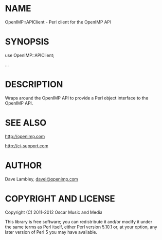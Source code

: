 # NAME

OpenIMP::APIClient - Perl client for the OpenIMP API

# SYNOPSIS

  use OpenIMP::APIClient;

  ...

# DESCRIPTION

Wraps around the OpenIMP API to provide a Perl object interface to the OpenIMP
API.

# SEE ALSO

<http://openimp.com>

<http://ci-support.com>

# AUTHOR

Dave Lambley, <davel@openimp.com>

# COPYRIGHT AND LICENSE

Copyright (C) 2011-2012 Oscar Music and Media

This library is free software; you can redistribute it and/or modify
it under the same terms as Perl itself, either Perl version 5.10.1 or,
at your option, any later version of Perl 5 you may have available.